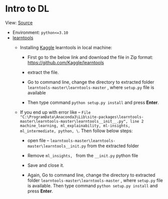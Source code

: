 # Intro to DL

View: [Source](https://www.kaggle.com/learn/intro-to-deep-learning/course)

+ Environment: `python<=3.10`
+ [learntools](https://github.com/Kaggle/learntools)
    + Installing [Kaggle](https://www.kaggle.com/) learntools in local machine:

        + First go to the below link and download the file in Zip format:
    https://github.com/Kaggle/learntools

        + extract the file.

        + Go to command line, change the directory to extracted folder `learntools-master\learntools-master` , where `setup.py` file is available

        + Then type command `python setup.py install` and press **Enter**.

    + If you end up with error like – `File "C:\ProgramData\Anaconda3\Lib\site-packages\learntools-master\learntools-master\learntools__init__.py", line 2
    machine_learning, ml_explainability, ml-insights, ml_intermediate, python, \`. Then follow below steps:

        + open file – `learntools-master\learntools-master\learntools__init.py` from the extracted folder

        + Remove `ml_insights, ` from the `__init.py` python file
        + Save and close it.

        + Again, Go to command line, change the directory to extracted folder `learntools-master\learntools-master` , where `setup.py` file is available. Then type command `python setup.py install` and press **Enter**.
    